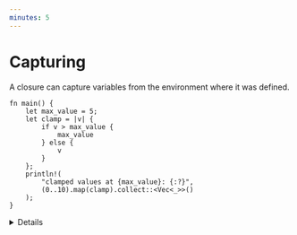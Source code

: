 ```yaml
---
minutes: 5
---
```


# Capturing

A closure can capture variables from the environment where it was defined.

```rust,editable
fn main() {
    let max_value = 5;
    let clamp = |v| {
        if v > max_value {
            max_value
        } else {
            v
        }
    };
    println!(
        "clamped values at {max_value}: {:?}",
        (0..10).map(clamp).collect::<Vec<_>>()
    );
}
```

<details>

- By default, a closure captures values by reference. Here `max_value` is
  captured by `clamp`, but still available to `main` for printing. Try making
  `max_value` mutable, changing it, and printing the clamped values again. Why
  doesn't this work?

- If a closure mutates values, it will capture them by mutable reference. Try
  adding `max_value += 1` to `clamp`.

- You can force a closure to move values instead of referencing them with the
  `move` keyword. This can help with lifetimes, for example if the closure must
  outlive the captured values (more on lifetimes later).

  This looks like `move |v| ..`. Try adding this keyword and see if `main` can
  still access `max_value` after defining `clamp`.

- By default, closures will capture each variable from an outer scope by the
  least demanding form of access they can (by shared reference if possible, then
  exclusive reference, then by move). The `move` keyword forces capture by
  value.

</details>
